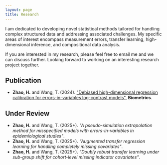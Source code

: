 ```yaml
---
layout: page
title: Research
---
```


I am dedicated to developing novel statistical methods tailored for handling complex structured data and addressing associated challenges. My specific areas of interest encompass measurement errors, transfer learning, high-dimensional inference, and compositional data analysis. 
  
If you are interested in my research, please feel free to email me and we can discuss further. Looking forward to working on an interesting research project together.

## Publication ##

- **Zhao, H.** and Wang, T. (2024). ["Debiased high-dimensional regression calibration for errors-in-variables log-contrast models"](https://academic.oup.com/biometrics/article/80/4/ujae153/7925418), **Biometrics**.

## Under Review ##

- **Zhao, H.** and Wang, T. (2025+). _"A pseudo-simulation extrapolation method for misspecified models with errors-in-variables in epidemiological studies"_.
- **Zhao, H.** and Wang, T. (2025+). _“Augmented transfer regression learning for handling completely missing covariates"_.
- **Zhao, H.** and Wang, T. (2025+). _“Doubly robust transfer learning under sub-group shift for cohort-level missing indicator covariates"_.

